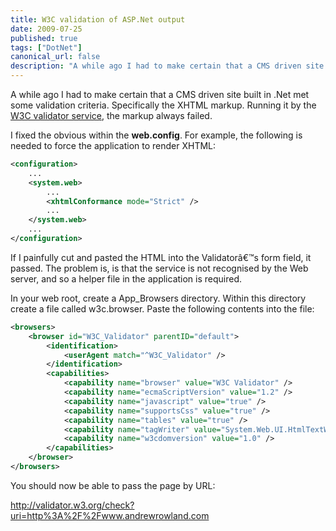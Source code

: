 ```yaml
---
title: W3C validation of ASP.Net output
date: 2009-07-25
published: true
tags: ["DotNet"]
canonical_url: false
description: "A while ago I had to make certain that a CMS driven site built in .Net met some validation criteria. Specifically the XHTML markup. Running it by the W3C validator service, the markup always failed."
---
```


A while ago I had to make certain that a CMS driven site built in .Net met some validation criteria. Specifically the XHTML markup. Running it by the [W3C validator service](https://validator.w3.org/), the markup always failed.

I fixed the obvious within the **web.config**. For example, the following is needed to force the application to render XHTML:

```xml
<configuration>
    ...
    <system.web>
        ...
        <xhtmlConformance mode="Strict" />
        ...
    </system.web>
    ...
</configuration>
```

If I painfully cut and pasted the HTML into the Validatorâ€™s form field, it passed. The problem is, is that the service is not recognised by the Web server, and so a helper file in the application is required.

In your web root, create a App_Browsers directory. Within this directory create a file called w3c.browser. Paste the following contents into the file:

```xml
<browsers>
    <browser id="W3C_Validator" parentID="default">
        <identification>
            <userAgent match="^W3C_Validator" />
        </identification>
        <capabilities>
            <capability name="browser" value="W3C Validator" />
            <capability name="ecmaScriptVersion" value="1.2" />
            <capability name="javascript" value="true" />
            <capability name="supportsCss" value="true" />
            <capability name="tables" value="true" />
            <capability name="tagWriter" value="System.Web.UI.HtmlTextWriter" />
            <capability name="w3cdomversion" value="1.0" />
        </capabilities>
    </browser>
</browsers>
```

You should now be able to pass the page by URL:

http://validator.w3.org/check?uri=http%3A%2F%2Fwww.andrewrowland.com
